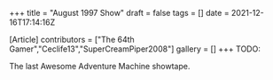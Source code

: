 +++
title = "August 1997 Show"
draft = false
tags = []
date = 2021-12-16T17:14:16Z

[Article]
contributors = ["The 64th Gamer","Ceclife13","SuperCreamPiper2008"]
gallery = []
+++
TODO:

The last Awesome Adventure Machine showtape.